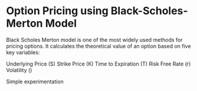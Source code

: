 # Option Pricing using Black-Scholes-Merton Model
Black Scholes Merton model is one of the most widely used methods for pricing options. It calculates the theoretical value of an option based on five key variables:

Underlying Price (S)
Strike Price (K)
Time to Expiration (T)
Risk Free Rate (r)
Volatility ()

Simple experimentation
